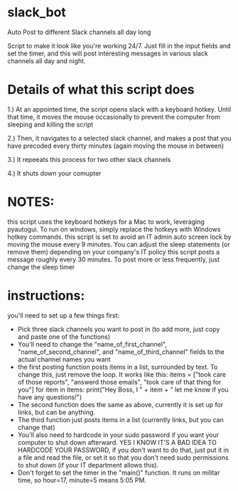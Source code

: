 # slack_bot

Auto Post to different Slack channels all day long

Script to make it look like you're working 24/7. 
Just fill in the input fields and set the timer, and this will post interesting messages in various slack channels all day and night.

# Details of what this script does
1.) At an appointed time, the script opens slack with a keyboard hotkey. Until that time, it moves the mouse occasionally to prevent the computer from sleeping and killing the script

2.) Then, it navigates to a selected slack channel, and makes a post that you have precoded every thirty minutes (again moving the mouse in between)

3.) It repeeats this process for two other slack channels

4.) It shuts down your comupter

# NOTES:
this script uses the keyboard hotkeys for a Mac to work, leveraging pyautogui. To run on windows, simply replace the hotkeys with Windows hotkey commands.
this script is set to avoid an IT admin auto screen lock by moving the mouse every 9 minutes. You can adjust the sleep statements (or remove them) depending on your company's IT policy
this script posts a message roughly every 30 minutes. To post more or less frequently, just change the sleep timer

# instructions:
you'll need to set up a few things first:
  - Pick three slack channels you want to post in (to add more, just copy and paste one of the functions)
  - You'll need to change the "name_of_first_channel", "name_of_second_channel", and "name_of_third_channel" fields to the actual channel names you want
  - the first posting function posts items in a list, surrounded by text. To change this, just remove the loop. It works like this:
            items = ["took care of those reports", "answerd those emails", "took care of that thing for you"]
            for item in items:
               print("Hey Boss, I " + item + " let me know if you have any questions!")   
  - The second function does the same as above, currently it is set up for links, but can be anything.
  - The third function just posts items in a list (currently links, but you can change that)
  - You'll also need to hardcode in your sudo password if you want your computer to shut down afterward. YES I KNOW IT'S A BAD IDEA TO HARDCODE YOUR PASSWORD, if you don't want to do that, just put it in a file and read the file, or set it so that you don't need sudo permissions to shut down (if your IT department allows this).
  - Don't forget to set the timer in the "main()" function. It runs on militar time, so hour=17, minute=5 means 5:05 PM.
